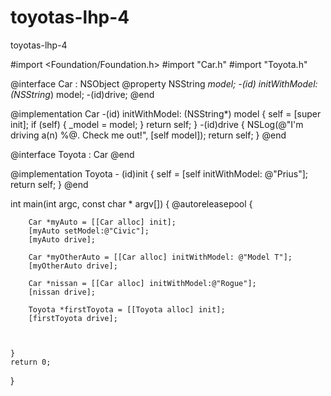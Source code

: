 # toyotas-lhp-4
toyotas-lhp-4

#import <Foundation/Foundation.h>
#import "Car.h"
#import "Toyota.h"

@interface Car : NSObject
    @property NSString *model;
    -(id) initWithModel: (NSString*) model;
    -(id)drive;
    @end

@implementation Car
    -(id) initWithModel: (NSString*) model {
        self = [super init];
        if (self) {
            _model = model;
        }
        return self;
    }
    -(id)drive {
        NSLog(@"I'm driving a(n) %@. Check me out!", [self model]);
    return self;
    }
    @end


@interface Toyota : Car
    @end

@implementation Toyota
    - (id)init
    {
        self = [self initWithModel: @"Prius"];
        return self;
    }
    @end



int main(int argc, const char * argv[]) {
    @autoreleasepool {
   
        Car *myAuto = [[Car alloc] init];
        [myAuto setModel:@"Civic"];
        [myAuto drive];
        
        Car *myOtherAuto = [[Car alloc] initWithModel: @"Model T"];
        [myOtherAuto drive];
        
        Car *nissan = [[Car alloc] initWithModel:@"Rogue"];
        [nissan drive];
        
        Toyota *firstToyota = [[Toyota alloc] init];
        [firstToyota drive];
        
        
        
    }
    return 0;
}
